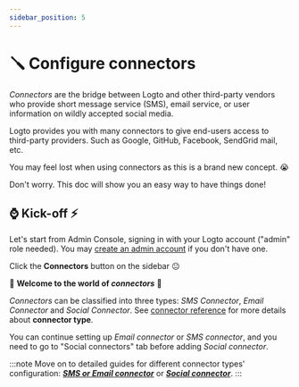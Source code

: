 ```yaml
---
sidebar_position: 5
---
```


# 🪛 Configure connectors

_Connectors_ are the bridge between Logto and other third-party vendors who provide short message service (SMS), email service, or user information on wildly accepted social media.

Logto provides you with many connectors to give end-users access to third-party providers. Such as Google, GitHub, Facebook, SendGrid mail, etc.

You may feel lost when using connectors as this is a brand new concept. :sob:

Don't worry. This doc will show you an easy way to have things done!

## :watch: Kick-off :zap:

Let's start from Admin Console, signing in with your Logto account ("admin" role needed). You may [create an admin account](../../tutorials/get-started/README.mdx#create-an-admin-account) if you don't have one.

Click the **Connectors** button on the sidebar :neutral_face:

:ghost: **Welcome to the world of _connectors_** :ghost:

_Connectors_ can be classified into three types: _SMS Connector_, _Email Connector_ and _Social Connector_. See [connector reference](../../references/connectors/README.md) for more details about **connector type**.

You can continue setting up _Email connector_ or _SMS connector_, and you need to go to "Social connectors" tab before adding _Social connector_.

:::note
Move on to detailed guides for different connector types' configuration: [**_SMS or Email connector_**](./sms-or-email-connector.md) or [**_Social connector_**](./social-connector.md).
:::
